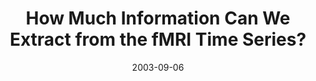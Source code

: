 ---
title: "How Much Information Can We Extract from the fMRI Time Series?"
project_id: 
date: 2003-09-06
conference_id: ""
presenters:
   - peter_bandettini
summary: "<p>University of Wisconsin, Madison</p>"
file: /assets/presentations/T142.ppt
filename: T142.ppt
layout: presentation
---